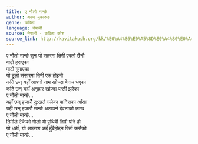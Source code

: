 ```yaml
---
title: ए नौलो मान्छे
author: श्रवण मुकारुङ
genre: कविता
language: नेपाली
source: नेपाली - कविता कोश
source_link: http://kavitakosh.org/kk/%E0%A4%B6%E0%A5%8D%E0%A4%B0%E0%A4%B5%E0%A4%A3_%E0%A4%AE%E0%A5%81%E0%A4%95%E0%A4%BE%E0%A4%B0%E0%A5%81%E0%A4%99
---
```


ए नौलो मान्छे सुन यो सहरमा तिमी एक्लो छैनौ  
बाटो हराएका  
माटो गुमाएका  
यो ठूलो संसारमा तिमी एक होइनौ  
कति छन् यहाँ आफ्नो नाम खोज्दा बेनाम भएका  
कति छन् यहाँ अनुहार खोज्दा पग्ली झरेका  
ए नौलो मान्छे...  
यहाँ छन् हजारौँ दु:खले गलेका मानिसका आँखा  
यहीँ छन् हजारौँ मान्छे अटाउने देवताको काख  
ए नौलो मान्छे...  
तिमीले टेकेको गोलो यो पृथिवी तिम्रो पनि हो  
यो धर्ती, यो आकाश अहँ हुँदैहोइन बिर्ता कसैको  
ए नौलो मान्छे...
